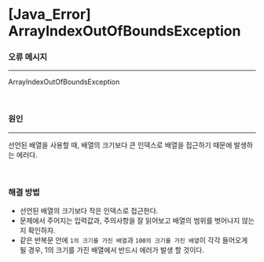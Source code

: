 # [Java_Error] ArrayIndexOutOfBoundsException


### 오류 메시지
---

ArrayIndexOutOfBoundsException

<br>

### 원인

---
선언된 배열을 사용할 때, 배열의 크기보다 큰 인덱스로 배열을 접근하기 때문에 발생하는 에러다.

<br>

### 해결 방법

- 선언된 배열의 크기보다 작은 인덱스로 접근한다.
- 문제에서 주어지는 입력값과, 주의사항을 잘 읽어보고 배열의 범위를 벗어나지 않는지 확인하자.
- 같은 반복문 안에 `1의 크기를 가진 배열`과 `100의 크기를 가진 배열`이 각각 들어오게 될 경우, 1의 크기를 가진 배열에서 반드시 에러가 발생 할 것이다.
